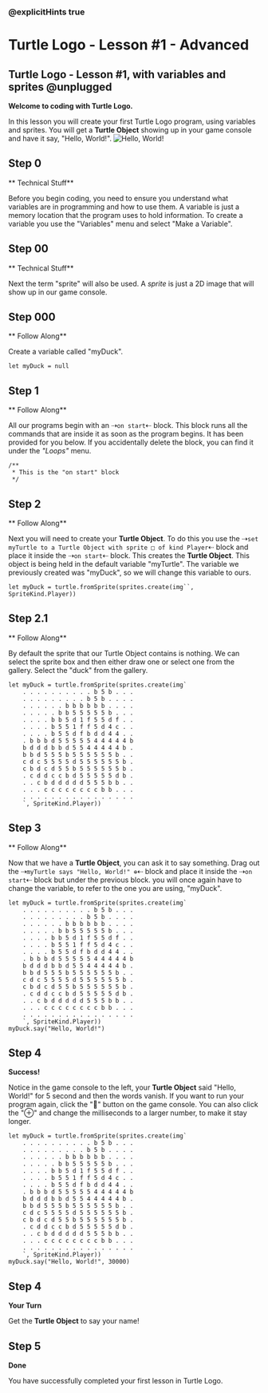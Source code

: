 ### @explicitHints true

# Turtle Logo - Lesson #1 - Advanced

## Turtle Logo - Lesson #1, with variables and sprites @unplugged
**Welcome to coding with Turtle Logo.**

In this lesson you will create your first Turtle Logo program, using variables and sprites. You will get a **Turtle Object** showing up in your game console and have it say, "Hello, World!".
![Hello, World!](https://github.com/Mr-Coxall/makecode-arcade-turtle-logo-lesson1-advanced/raw/main/assets/hello_world_screenshot.png)

## Step 0
** Technical Stuff**

Before you begin coding, you need to ensure you understand what variables are in programming and how to use them. A variable is just a memory location that the program uses to hold information. To create a variable you use the "Variables" menu and select "Make a Variable".

## Step 00
** Technical Stuff**

Next the term "sprite" will also be used. A *sprite* is just a 2D image that will show up in our game console.

## Step 000
** Follow Along**

Create a variable called "myDuck".
```blocks
let myDuck = null
```

## Step 1
** Follow Along**

All our programs begin with an ⇢``on start``⇠ block. This block runs all the commands that are inside it as soon as the program begins. It has been provided for you below. If you accidentally delete the block, you can find it under the *"Loops"* menu.
```blocks
/**
 * This is the "on start" block
 */
```

## Step 2
** Follow Along**

Next you will need to create your **Turtle Object**. To do this you use the ⇢``set myTurtle to a Turtle Object with sprite □ of kind Player``⇠ block and place it inside the ⇢``on start``⇠ block. This creates the **Turtle Object**. This object is being held in the default variable "myTurtle". The variable we previously created was "myDuck", so we will change this variable to ours.
```blocks
let myDuck = turtle.fromSprite(sprites.create(img``, SpriteKind.Player))
```

## Step 2.1
** Follow Along**

By default the sprite that our Turtle Object contains is nothing. We can select the sprite box and then either draw one or select one from the gallery. Select the "duck" from the gallery.
```blocks
let myDuck = turtle.fromSprite(sprites.create(img`
    . . . . . . . . . . b 5 b . . . 
    . . . . . . . . . b 5 b . . . . 
    . . . . . . b b b b b b . . . . 
    . . . . . b b 5 5 5 5 5 b . . . 
    . . . . b b 5 d 1 f 5 5 d f . . 
    . . . . b 5 5 1 f f 5 d 4 c . . 
    . . . . b 5 5 d f b d d 4 4 . . 
    . b b b d 5 5 5 5 5 4 4 4 4 4 b 
    b d d d b b d 5 5 4 4 4 4 4 b . 
    b b d 5 5 5 b 5 5 5 5 5 5 b . . 
    c d c 5 5 5 5 d 5 5 5 5 5 5 b . 
    c b d c d 5 5 b 5 5 5 5 5 5 b . 
    . c d d c c b d 5 5 5 5 5 d b . 
    . . c b d d d d d 5 5 5 b b . . 
    . . . c c c c c c c c b b . . . 
    . . . . . . . . . . . . . . . . 
    `, SpriteKind.Player))
```

## Step 3
** Follow Along**

Now that we have a **Turtle Object**, you can ask it to say something. Drag out the ⇢``myTurtle says "Hello, World!" ⊕``⇠ block and place it inside the ⇢``on start``⇠ block but under the previous block. you will once again have to change the variable, to refer to the one you are using, "myDuck".
```blocks
let myDuck = turtle.fromSprite(sprites.create(img`
    . . . . . . . . . . b 5 b . . . 
    . . . . . . . . . b 5 b . . . . 
    . . . . . . b b b b b b . . . . 
    . . . . . b b 5 5 5 5 5 b . . . 
    . . . . b b 5 d 1 f 5 5 d f . . 
    . . . . b 5 5 1 f f 5 d 4 c . . 
    . . . . b 5 5 d f b d d 4 4 . . 
    . b b b d 5 5 5 5 5 4 4 4 4 4 b 
    b d d d b b d 5 5 4 4 4 4 4 b . 
    b b d 5 5 5 b 5 5 5 5 5 5 b . . 
    c d c 5 5 5 5 d 5 5 5 5 5 5 b . 
    c b d c d 5 5 b 5 5 5 5 5 5 b . 
    . c d d c c b d 5 5 5 5 5 d b . 
    . . c b d d d d d 5 5 5 b b . . 
    . . . c c c c c c c c b b . . . 
    . . . . . . . . . . . . . . . . 
    `, SpriteKind.Player))
myDuck.say("Hello, World!")
```
## Step 4
**Success!**

Notice in the game console to the left, your **Turtle Object** said "Hello, World!" for 5 second and then the words vanish. If you want to run your program again, click the "🔁" button on the game console. You can also click the "⊕" and change the milliseconds to a larger number, to make it stay longer.
```blocks
let myDuck = turtle.fromSprite(sprites.create(img`
    . . . . . . . . . . b 5 b . . . 
    . . . . . . . . . b 5 b . . . . 
    . . . . . . b b b b b b . . . . 
    . . . . . b b 5 5 5 5 5 b . . . 
    . . . . b b 5 d 1 f 5 5 d f . . 
    . . . . b 5 5 1 f f 5 d 4 c . . 
    . . . . b 5 5 d f b d d 4 4 . . 
    . b b b d 5 5 5 5 5 4 4 4 4 4 b 
    b d d d b b d 5 5 4 4 4 4 4 b . 
    b b d 5 5 5 b 5 5 5 5 5 5 b . . 
    c d c 5 5 5 5 d 5 5 5 5 5 5 b . 
    c b d c d 5 5 b 5 5 5 5 5 5 b . 
    . c d d c c b d 5 5 5 5 5 d b . 
    . . c b d d d d d 5 5 5 b b . . 
    . . . c c c c c c c c b b . . . 
    . . . . . . . . . . . . . . . . 
    `, SpriteKind.Player))
myDuck.say("Hello, World!", 30000)
```

## Step 4
**Your Turn**

Get the **Turtle Object** to say your name!

## Step 5
**Done**

You have successfully completed your first lesson in Turtle Logo.

